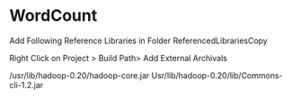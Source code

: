 # WordCount
Add Following Reference Libraries in Folder ReferencedLibrariesCopy

Right Click on Project > Build Path> Add External Archivals

/usr/lib/hadoop-0.20/hadoop-core.jar
Usr/lib/hadoop-0.20/lib/Commons-cli-1.2.jar
